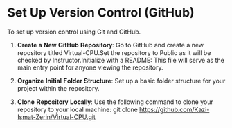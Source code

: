 
# Set Up Version Control (GitHub)
To set up version control using Git and GitHub.

1. 𝐂𝐫𝐞𝐚𝐭𝐞 𝐚 𝐍𝐞𝐰 𝐆𝐢𝐭𝐇𝐮𝐛 𝐑𝐞𝐩𝐨𝐬𝐢𝐭𝐨𝐫𝐲: Go to GitHub and create a new repository titled Virtual-CPU.Set the repository to Public as it will be checked by Instructor.Initialize with a README: This file will serve as the main entry point for anyone viewing the repository.

2. 𝐎𝐫𝐠𝐚𝐧𝐢𝐳𝐞 𝐈𝐧𝐢𝐭𝐢𝐚𝐥 𝐅𝐨𝐥𝐝𝐞𝐫 𝐒𝐭𝐫𝐮𝐜𝐭𝐮𝐫𝐞: Set up a basic folder structure for your project within the repository.

3.  𝐂𝐥𝐨𝐧𝐞 𝐑𝐞𝐩𝐨𝐬𝐢𝐭𝐨𝐫𝐲 𝐋𝐨𝐜𝐚𝐥𝐥𝐲: Use the following command to clone your repository to your local machine:
git clone https://github.com/Kazi-Ismat-Zerin/Virtual-CPU.git
